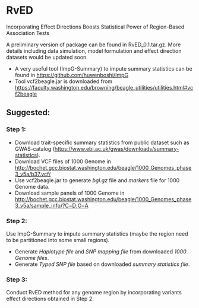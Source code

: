 # RvED
Incorporating Effect Directions Boosts Statistical Power  of Region-Based Association Tests

A preliminary version of package can be found in RvED_0.1.tar.gz. More details including data simulation, model formulation and effect direction datasets would be updated soon. 

- A very useful tool (ImpG-Summary) to impute summary statistics can be found in https://github.com/huwenboshi/ImpG
- Tool vcf2beagle.jar is downloaded from https://faculty.washington.edu/browning/beagle_utilities/utilities.html#vcf2beagle

## Suggested:
### Step 1: 
- Download trait-specific summary statistics from public dataset such as GWAS-catalog (https://www.ebi.ac.uk/gwas/downloads/summary-statistics).
- Download VCF files of 1000 Genome in http://bochet.gcc.biostat.washington.edu/beagle/1000_Genomes_phase3_v5a/b37.vcf/
- Use vcf2beagle.jar to generate *bgl.gz* file and *markers* file for 1000 Genome data.
- Download sample panels of 1000 Genome in http://bochet.gcc.biostat.washington.edu/beagle/1000_Genomes_phase3_v5a/sample_info/?C=D;O=A

### Step 2: 
Use ImpG-Summary to impute summary statistics (maybe the region need to be partitioned into some small regions).
- Generate *Haplotype file* and *SNP mapping file* from downloaded *1000 Genome files*.
- Generate *Typed SNP file* based on downloaded *summary statistics file*.

### Step 3: 
Conduct RvED method for any genome region by incorporating variants effect directions obtained in Step 2.


